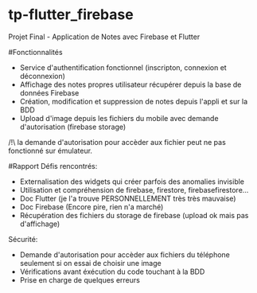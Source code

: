 # tp-flutter_firebase
Projet Final - Application de Notes avec Firebase et Flutter

#Fonctionnalités
- Service d'authentification fonctionnel (inscripton, connexion et déconnexion)
- Affichage des notes propres utilisateur récupérer depuis la base de données Firebase
- Création, modification et suppression de notes depuis l'appli et sur la BDD
- Upload d'image depuis les fichiers du mobile avec demande d'autorisation (firebase storage)

/!\ la demande d'autorisation pour accèder aux fichier peut ne pas fonctionné sur émulateur.

#Rapport
Défis rencontrés: 
- Externalisation des widgets qui créer parfois des anomalies invisible
- Utilisation et compréhension de firebase, firestore, firebasefirestore...
- Doc Flutter (je l'a trouve PERSONNELLEMENT très très mauvaise)
- Doc Firebase (Encore pire, rien n'a marché)
- Récupération des fichiers du storage de firebase (upload ok mais pas d'affichage)


Sécurité:
- Demande d'autorisation pour accèder aux fichiers du téléphone seulement si on essai de choisir une image
- Vérifications avant éxécution du code touchant à la BDD
- Prise en charge de quelques erreurs
